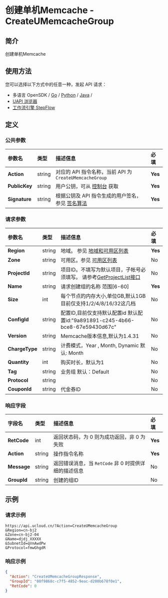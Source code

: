 # 创建单机Memcache - CreateUMemcacheGroup

## 简介

创建单机Memcache






## 使用方法

您可以选择以下方式中的任意一种，发起 API 请求：
- 多语言 OpenSDK / [Go](https://github.com/ucloud/ucloud-sdk-go) / [Python](https://github.com/ucloud/ucloud-sdk-python3) / [Java](https://github.com/ucloud/ucloud-sdk-java) /
- [UAPI 浏览器](https://console.ucloud.cn/uapi/detail?id=CreateUMemcacheGroup)
- [工作流引擎 StepFlow](https://console.ucloud.cn/stepflow/manage/)


## 定义

### 公共参数

| 参数名 | 类型 | 描述信息 | 必填 |
|:---|:---|:---|:---|
| **Action**     | string  | 对应的 API 指令名称，当前 API 为 `CreateUMemcacheGroup`                        | **Yes** |
| **PublicKey**  | string  | 用户公钥，可从 [控制台](https://console.ucloud.cn/uapi/apikey) 获取                                             | **Yes** |
| **Signature**  | string  | 根据公钥及 API 指令生成的用户签名，参见 [签名算法](api/summary/signature.md)  | **Yes** |

### 请求参数

| 参数名 | 类型 | 描述信息 | 必填 |
|:---|:---|:---|:---|
| **Region** | string | 地域。 参见 [地域和可用区列表](api/summary/regionlist) |**Yes**|
| **Zone** | string | 可用区。参见 [可用区列表](api/summary/regionlist) |No|
| **ProjectId** | string | 项目ID。不填写为默认项目，子帐号必须填写。 请参考[GetProjectList接口](api/summary/get_project_list) |No|
| **Name** | string | 请求创建组的名称 范围[6-60] |**Yes**|
| **Size** | int | 每个节点的内存大小,单位GB,默认1GB 目前仅支持1/2/4/8/16/32这几档 |No|
| **ConfigId** | string | 配置ID,目前仅支持默认配置id 默认配置id:"9a891891-c245-4b66-bce8-67e59430d67c" |No|
| **Version** | string | Memcache版本信息,默认为1.4.31 |No|
| **ChargeType** | string | 计费模式，Year , Month, Dynamic 默认: Month |No|
| **Quantity** | int | 购买时长，默认为1 |No|
| **Tag** | string | 业务组 默认：Default |No|
| **Protocol** | string |  |No|
| **CouponId** | string | 代金券ID |No|

### 响应字段

| 字段名 | 类型 | 描述信息 | 必填 |
|:---|:---|:---|:---|
| **RetCode** | int | 返回状态码，为 0 则为成功返回，非 0 为失败 |**Yes**|
| **Action** | string | 操作指令名称 |**Yes**|
| **Message** | string | 返回错误消息，当 `RetCode` 非 0 时提供详细的描述信息 |No|
| **GroupId** | string | 创建的组ID |No|




## 示例

### 请求示例
    
```
https://api.ucloud.cn/?Action=CreateUMemcacheGroup
&Region=cn-bj2
&Zone=cn-bj2-04
&Name=djdj_XXXXX
&SubnetId=qVnAwdPw
&Protocol=fmwGhgdR
```

### 响应示例
    
```json
{
  "Action": "CreateUMemcacheGroupResponse",
  "GroupId": "00f9868c-c7f5-4852-9eac-d200b678f0e1",
  "RetCode": 0
}
```





